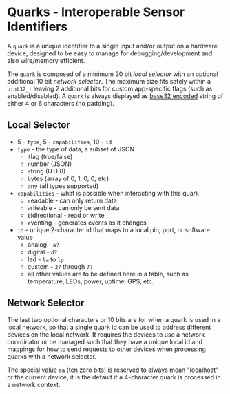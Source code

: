 # Quarks - Interoperable Sensor Identifiers

A `quark` is a unique identifier to a single input and/or output on a hardware device, designed to be easy to manage for debugging/development and also wire/memory efficient.

The `quark` is composed of a minimum 20 bit _local selector_ with an optional additional 10 bit _network selector_. The maximum size fits safely within a `uint32_t` leaving 2 additional bits for custom app-specific flags (such as enabled/disabled).  A `quark` is always displayed as [base32 encoded](http://tools.ietf.org/html/rfc3548) string of either 4 or 6 characters (no padding).

## Local Selector

* 5 - `type`, 5 - `capabilities`, 10 - `id`
* `type` - the type of data, a subset of JSON
  * `f`lag (true/false)
  * `n`umber (JSON)
  * `s`tring (UTF8)
  * `b`ytes (array of 0, 1, 0, 0, etc)
  * `a`ny (all types supported)
* `capabilities` - what is possible when interacting with this quark
  * `r`eadable - can only return data
  * `w`riteable - can only be sent data
  * `b`idirectional - read or write
  * `e`venting - generates events as it changes
* `id` - unique 2-character id that maps to a local pin, port, or software value
  * analog - `a?`
  * digital - `d?`
  * led - `la` to `lp`
  * custom - `2?` through `7?`
  * all other values are to be defined here in a table, such as temperature, LEDs, power, uptime, GPS, etc.

## Network Selector

The last two optional characters or 10 bits are for when a quark is used in a local network, so that a single quark id can be used to address different devices on the local network.  It requires the devices to use a network coordinator or be managed such that they have a unique local id and mappings for how to send requests to other devices when processing quarks with a network selector.

The special value `aa` (ten zero bits) is reserved to always mean "localhost" or the current device, it is the default if a 4-character quark is processed in a network context.
